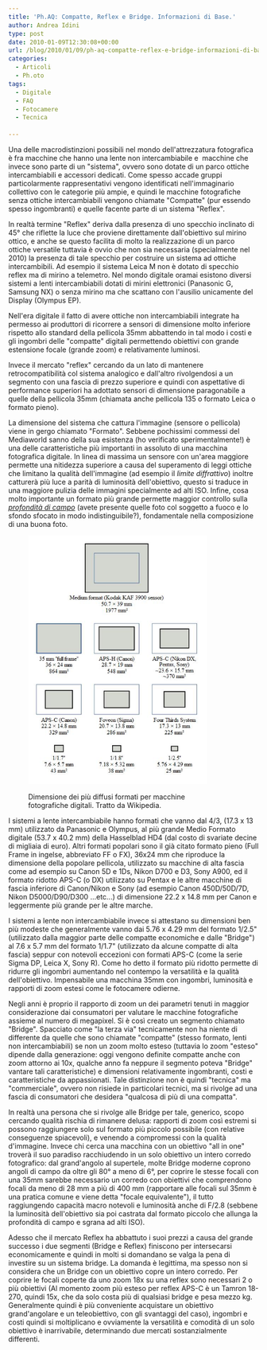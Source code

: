 ```yaml
---
title: 'Ph.AQ: Compatte, Reflex e Bridge. Informazioni di Base.'
author: Andrea Idini
type: post
date: 2010-01-09T12:30:08+00:00
url: /blog/2010/01/09/ph-aq-compatte-reflex-e-bridge-informazioni-di-base/
categories:
  - Articoli
  - Ph.oto
tags:
  - Digitale
  - FAQ
  - Fotocamere
  - Tecnica

---
```

Una delle macrodistinzioni possibili nel mondo dell'attrezzatura fotografica è fra macchine che hanno una lente non intercambiabile e  macchine che invece sono parte di un "sistema", ovvero sono dotate di un parco ottiche intercambiabili e accessori dedicati. Come spesso accade gruppi particolarmente rappresentativi vengono identificati nell'immaginario collettivo con le categorie più ampie, e quindi le macchine fotografiche senza ottiche intercambiabili vengono chiamate "Compatte" (pur essendo spesso ingombranti) e quelle facente parte di un sistema "Reflex".<!--more-->

In realtà termine "Reflex" deriva dalla presenza di uno specchio inclinato di 45° che riflette la luce che proviene direttamente dall'obiettivo sul mirino ottico, e anche se questo facilita di molto la realizzazione di un parco ottiche versatile tuttavia è ovvio che non sia necessaria (specialmente nel 2010) la presenza di tale specchio per costruire un sistema ad ottiche intercambibili. Ad esempio il sistema Leica M non è dotato di specchio reflex ma di mirino a telemetro. Nel mondo digitale oramai esistono diversi sistemi a lenti intercambiabili dotati di mirini elettronici (Panasonic G, Samsung NX) o senza mirino ma che scattano con l'ausilio unicamente del Display (Olympus EP).

Nell'era digitale il fatto di avere ottiche non intercambiabili integrate ha permesso ai produttori di ricorrere a sensori di dimensione molto inferiore rispetto allo standard della pellicola 35mm abbattendo in tal modo i costi e gli ingombri delle "compatte" digitali permettendo obiettivi con grande estensione focale (grande zoom) e relativamente luminosi.

Invece il mercato "reflex" cercando da un lato di mantenere retrocompatibilità col sistema analogico e dall'altro rivolgendosi a un segmento con una fascia di prezzo superiore e quindi con aspettative di performance superiori ha adottato sensori di dimensione paragonabile a quelle della pellicola 35mm (chiamata anche pellicola 135 o formato Leica o formato pieno).

La dimensione del sistema che cattura l'immagine (sensore o pellicola) viene in gergo chiamato "Formato". Sebbene pochissimi commessi del Mediaworld sanno della sua esistenza (ho verificato sperimentalmente!) è una delle caratteristiche più importanti in assoluto di una macchina fotografica digitale. In linea di massima un sensore con un'area maggiore permette una nitidezza superiore a causa del superamento di leggi ottiche che limitano la qualità dell'immagine (ad esempio il _limite diffrattivo_) inoltre catturerà più luce a parità di luminosità dell'obiettivo, questo si traduce in una maggiore pulizia delle immagini specialmente ad alti ISO. Infine, cosa molto importante un formato più grande permette maggior controllo sulla [_profondità di campo_][1] (avete presente quelle foto col soggetto a fuoco e lo sfondo sfocato in modo indistinguibile?), fondamentale nella composizione di una buona foto.<figure id="attachment_283" aria-describedby="caption-attachment-283" style="width: 360px" class="wp-caption alignright">

<a href="/wp-content/uploads/2010/01/Sensori.jpg" rel="lightbox[272]"><img class="size-full wp-image-283  " title="Dimensione Sensori" src="/wp-content/uploads/2010/01/Sensori.jpg" alt="" width="360" height="500" /></a><figcaption id="caption-attachment-283" class="wp-caption-text">Dimensione dei più diffusi formati per macchine fotografiche digitali. Tratto da Wikipedia.</figcaption></figure> 

I sistemi a lente intercambiabile hanno formati che vanno dal 4/3, (17.3 x 13 mm) utilizzato da Panasonic e Olympus, al più grande Medio Formato digitale (53.7 x 40.2 mm) della Hasselblad HD4 (dal costo di svariate decine di migliaia di euro). Altri formati popolari sono il già citato formato pieno (Full Frame in ingelse, abbreviato FF o FX), 36x24 mm che riproduce la dimensione della popolare pellicola, utilizzato su macchine di alta fascia come ad esempio su Canon 5D e 1Ds, Nikon D700 e D3, Sony A900, ed il formato ridotto APS-C (o DX) utilizzato su Pentax e le altre macchine di fascia inferiore di Canon/Nikon e Sony (ad esempio Canon 450D/50D/7D, Nikon D5000/D90/D300 ...etc...) di dimensione 22.2 x 14.8 mm per Canon e leggermente più grande per le altre marche.

I sistemi a lente non intercambiabile invece si attestano su dimensioni ben più modeste che generalmente vanno dai 5.76 x 4.29 mm del formato 1/2.5" (utilizzato dalla maggior parte delle compatte economiche e dalle "Bridge") al 7.6 x 5.7 mm del formato 1/1.7" (utilizzato da alcune compatte di alta fascia) seppur con notevoli eccezioni con formati APS-C (come la serie Sigma DP, Leica X, Sony R). Come ho detto il formato più ridotto permette di ridurre gli ingombri aumentando nel contempo la versatilità e la qualità dell'obiettivo. Impensabile una macchina 35mm con ingombri, luminosità e rapporti di zoom estesi come le fotocamere odierne.

Negli anni è proprio il rapporto di zoom un dei parametri tenuti in maggior considerazione dai consumatori per valutare le macchine fotografiche assieme al numero di megapixel. Si è così creato un segmento chiamato "Bridge". Spacciato come "la terza via" tecnicamente non ha niente di differente da quelle che sono chiamate "compatte" (stesso formato, lenti non intercambiabili) se non un zoom molto esteso (tuttavia lo zoom "esteso" dipende dalla generazione: oggi vengono definite compatte anche con zoom attorno ai 10x, qualche anno fa neppure il segmento poteva "Bridge" vantare tali caratteristiche) e dimensioni relativamente ingombranti, costi e caratteristiche da appassionati. Tale distinzione non è quindi "tecnica" ma "commerciale", ovvero non risiede in particolari tecnici, ma si rivolge ad una fascia di consumatori che desidera "qualcosa di più di una compatta".

In realtà una persona che si rivolge alle Bridge per tale, generico, scopo cercando qualità rischia di rimanere delusa: rapporti di zoom così estremi si possono raggiungere solo sul formato più piccolo possibile (con relative conseguenze spiacevoli), e venendo a compromessi con la qualità d'immagine. Invece chi cerca una macchina con un obiettivo "all in one" troverà il suo paradiso racchiudendo in un solo obiettivo un intero corredo fotografico: dal grand'angolo al supertele, molte Bridge moderne coprono angoli di campo da oltre gli 80° a meno di 6°, per coprire le stesse focali con una 35mm sarebbe necessario un corredo con obiettivi che comprendono focali da meno di 28 mm a più di 400 mm (rapportare alle focali sul 35mm è una pratica comune e viene detta "focale equivalente"), il tutto raggiungendo capacità macro notevoli e luminosità anche di F/2.8 (sebbene la luminosità dell'obiettivo sia poi castrata dal formato piccolo che allunga la profondità di campo e sgrana ad alti ISO).

Adesso che il mercato Reflex ha abbattuto i suoi prezzi a causa del grande successo i due segmenti (Bridge e Reflex) finiscono per intersecarsi economicamente e quindi in molti si domandano se valga la pena di investire su un sistema bridge. La domanda è legittima, ma spesso non si considera che un Bridge con un obiettivo copre un intero corredo. Per coprire le focali coperte da uno zoom 18x su una reflex sono necessari 2 o più obiettivi (Al momento zoom più esteso per reflex APS-C è un Tamron 18-270, quindi 15x, che da solo costa più di qualsiasi bridge e pesa mezzo kg. Generalmente quindi è più conveniente acquistare un obiettivo grand'angolare e un teleobiettivo, con gli svantaggi del caso), ingombri e costi quindi si moltiplicano e ovviamente la versatilità e comodità di un solo obiettivo è inarrivabile, determinando due mercati sostanzialmente differenti.

 [1]: http://it.wikipedia.org/wiki/Profondit%C3%A0_di_campo